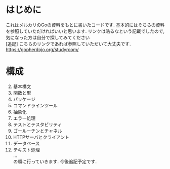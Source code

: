 # はじめに
これはメルカリのGoの資料をもとに書いたコードです. 基本的にはそちらの資料を参照していただければいいと思います. リンクは貼るなという記載でしたので, 気になった方は自分で探してみてください  
[追記] こちらのリンクであれば参照していただいて大丈夫です. https://gopherdojo.org/studyroom/
# 構成
2. 基本構文
3. 関数と型
4. パッケージ
5. コマンドラインツール
6. 抽象化
7. エラー処理
8. テストとテスタビリティ
9. ゴールーチンとチャネル
10. HTTPサーバとクライアント
11. データベース
12. テキスト処理  
...  
の順に行っていきます. 今後追記予定です.
